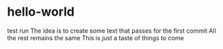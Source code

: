 # hello-world
test run
The idea is to create some text that passes for the first commit
All the rest remains the same
This is just a taste of things to come
